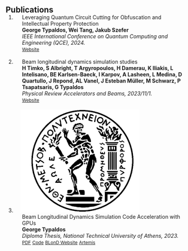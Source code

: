 <h2 id="publications" style="margin: 2px 0px -15px;">Publications</h2>

<div class="publications">
<ol class="bibliography">

<li>
<div class="pub-row">

  <div class="col-sm-3 abbr" style="position: relative;padding-right: 15px;padding-left: 15px;">
    <!-- <img src="assets/images/new_publication_image.png" class="teaser img-fluid z-depth-1"> -->
  </div>

  <div class="col-sm-9" style="position: relative;padding-right: 15px;padding-left: 20px;">
    <div class="title">Leveraging Quantum Circuit Cutting for Obfuscation and Intellectual Property Protection</div>
    <div class="author"><strong>George Typaldos, Wei Tang, Jakub Szefer</strong></div>
    <div class="periodical"><em> IEEE International Conference on Quantum Computing and Engineering (QCE), 2024.</em></div>
    <div class="links">
      <a href="https://ieeexplore.ieee.org/abstract/document/10821443/" class="btn btn-sm z-depth-0" role="button" target="_blank" style="font-size:12px;">Website</a>
    </div>
  </div>
</div>
</li>

<br>

<li>
<div class="pub-row">

  <div class="col-sm-3 abbr" style="position: relative;padding-right: 15px;padding-left: 15px;">
    <!-- <img src="assets/images/new_publication_image.png" class="teaser img-fluid z-depth-1"> -->
  </div>

  <div class="col-sm-9" style="position: relative;padding-right: 15px;padding-left: 20px;">
    <div class="title">Beam longitudinal dynamics simulation studies</div>
    <div class="author"><strong>H Timko, S Albright, T Argyropoulos, H Damerau, K Iliakis, L Intelisano, BE Karlsen-Baeck, I Karpov, A Lasheen, L Medina, D Quartullo, J Repond, AL Vanel, J Esteban Müller, M Schwarz, P Tsapatsaris, G Typaldos</strong></div>
    <div class="periodical"><em>Physical Review Accelerators and Beams, 2023/11/1.</em></div>
    <div class="links">
      <a href="https://journals.aps.org/prab/abstract/10.1103/PhysRevAccelBeams.26.114602" class="btn btn-sm z-depth-0" role="button" target="_blank" style="font-size:12px;">Website</a>
    </div>
  </div>
</div>
</li>

<br>

<li>
<div class="pub-row">

  <div class="col-sm-3 abbr" style="position: relative;padding-right: 15px;padding-left: 15px;">
    <img src="assets/images/thesis_temp.png" class="teaser img-fluid z-depth-1">
  </div>

  <div class="col-sm-9" style="position: relative;padding-right: 15px;padding-left: 20px;">
    <div class="title">Beam Longitudinal Dynamics Simulation Code Acceleration with GPUs</div>
    <div class="author"><strong>George Typaldos</strong></div>
    <div class="periodical"><em>Diploma Thesis, National Technical University of Athens, 2023.</em></div>
    <div class="links">
      <a href="http://artemis.cslab.ece.ntua.gr:8080/jspui/bitstream/123456789/18667/1/GTypaldos_Thesis.pdf" class="btn btn-sm z-depth-0" role="button" target="_blank" style="font-size:12px;">PDF</a>
      <a href="https://github.com/Giotyp/BLonD-1" class="btn btn-sm z-depth-0" role="button" target="_blank" style="font-size:12px;">Code</a>
      <a href="https://blond.web.cern.ch/" class="btn btn-sm z-depth-0" role="button" target="_blank" style="font-size:12px;">BLonD Website</a>
      <a href="http://artemis.cslab.ece.ntua.gr:8080/jspui/handle/123456789/18667" class="btn btn-sm z-depth-0" role="button" target="_blank" style="font-size:12px;">Artemis</a>
    </div>
  </div>
</div>
</li>
  
<br>

</ol>
</div>
